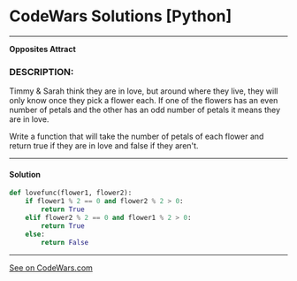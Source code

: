 # CodeWars Solutions [Python]

___
__Opposites Attract__

### DESCRIPTION:

Timmy & Sarah think they are in love, but around where they live, they will only know once they pick a flower each. If one of the flowers has an even number of petals and the other has an odd number of petals it means they are in love.

Write a function that will take the number of petals of each flower and return true if they are in love and false if they aren't.

___

#### Solution

```Python
def lovefunc(flower1, flower2):
    if flower1 % 2 == 0 and flower2 % 2 > 0:
        return True
    elif flower2 % 2 == 0 and flower1 % 2 > 0:
        return True
    else:
        return False
```

___
[See on CodeWars.com](https://www.codewars.com/kata/555086d53eac039a2a000083)
